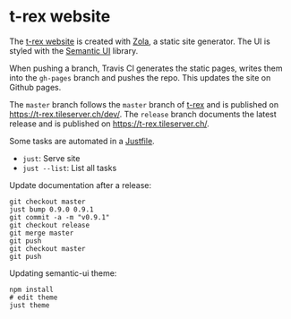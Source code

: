 t-rex website
=============

The [t-rex website](https://t-rex.tileserver.ch/) is created with
[Zola](https://www.getzola.org/), a static site generator. The UI is styled with the [Semantic UI](https://semantic-ui.com/) library.

When pushing a branch, Travis CI generates the static pages, writes them into the `gh-pages` branch and pushes the repo. This updates the site on Github pages.

The `master` branch follows the `master` branch of [t-rex](https://github.com/t-rex-tileserver/t-rex) and is published on https://t-rex.tileserver.ch/dev/. The `release` branch documents the latest release and is published on https://t-rex.tileserver.ch/.

Some tasks are automated in a [Justfile](https://github.com/casey/just/).

* `just`: Serve site
* `just --list`: List all tasks

Update documentation after a release:

```
git checkout master
just bump 0.9.0 0.9.1
git commit -a -m "v0.9.1"
git checkout release
git merge master
git push
git checkout master
git push
```

Updating semantic-ui theme:

    npm install
    # edit theme
    just theme
